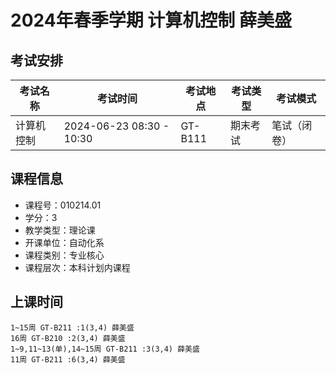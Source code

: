 # 2024年春季学期 计算机控制 薛美盛




## 考试安排

| 考试名称 | 考试时间 | 考试地点 | 考试类型 | 考试模式 |
| -------- | -------- | -------- | -------- | -------- |
| 计算机控制 | 2024-06-23 08:30 - 10:30 | GT-B111 | 期末考试 | 笔试（闭卷） |





## 课程信息

- 课程号：010214.01
- 学分：3
- 教学类型：理论课
- 开课单位：自动化系
- 课程类别：专业核心
- 课程层次：本科计划内课程

## 上课时间

```
1~15周 GT-B211 :1(3,4) 薛美盛
16周 GT-B210 :2(3,4) 薛美盛
1~9,11~13(单),14~15周 GT-B211 :3(3,4) 薛美盛
11周 GT-B211 :6(3,4) 薛美盛
```

